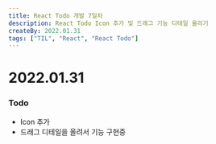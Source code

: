```yaml
---
title: React Todo 개발 7일차
description: React Todo Icon 추가 및 드래그 기능 디테일 올리기
createBy: 2022.01.31
tags: ["TIL", "React", "React Todo"]
---
```


# 2022.01.31

### Todo

-   Icon 추가
-   드래그 디테일을 올려서 기능 구현중
